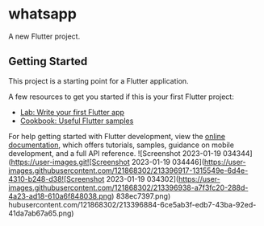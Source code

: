 # whatsapp

A new Flutter project.

## Getting Started

This project is a starting point for a Flutter application.

A few resources to get you started if this is your first Flutter project:

- [Lab: Write your first Flutter app](https://docs.flutter.dev/get-started/codelab)
- [Cookbook: Useful Flutter samples](https://docs.flutter.dev/cookbook)

For help getting started with Flutter development, view the
[online documentation](https://docs.flutter.dev/), which offers tutorials,
samples, guidance on mobile development, and a full API reference.
![Screenshot 2023-01-19 034344](https://user-images.git![Screenshot 2023-01-19 034446](https://user-images.githubusercontent.com/121868302/213396917-1315549e-6d4e-4310-b248-d38![Screenshot 2023-01-19 034302](https://user-images.githubusercontent.com/121868302/213396938-a7f3fc20-288d-4a23-ad18-610a6f848038.png)
838ec7397.png)
hubusercontent.com/121868302/213396884-6ce5ab3f-edb7-43ba-92ed-41da7ab67a65.png)
